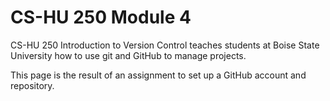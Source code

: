 # CS-HU 250 Module 4

CS-HU 250 Introduction to Version Control teaches students at Boise State University how to use git and GitHub to manage projects.

This page is the result of an assignment to set up a GitHub account and repository.
